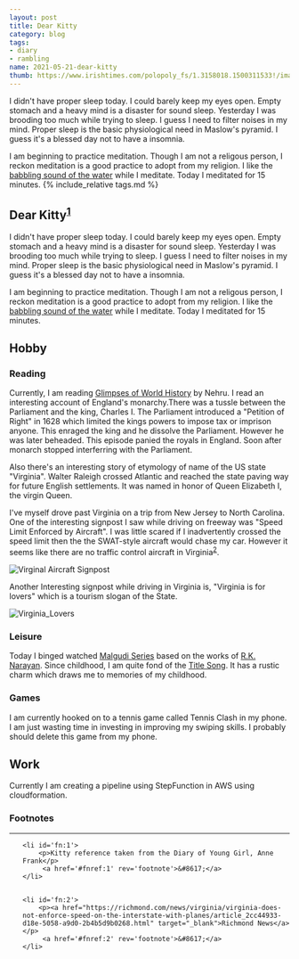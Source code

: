 ```yaml
---
layout: post
title: Dear Kitty
category: blog
tags:
- diary
- rambling
name: 2021-05-21-dear-kitty
thumb: https://www.irishtimes.com/polopoly_fs/1.3158018.1500311533!/image/image.jpg_gen/derivatives/box_620_330/image.jpg
---
```


<p>I didn't have proper sleep today. I could barely keep my eyes open. Empty stomach and a heavy mind is a disaster for sound sleep. Yesterday I was brooding too much while trying to sleep. I guess I need to filter noises in my mind. Proper sleep is the basic physiological need in Maslow's pyramid. I guess it's a blessed day not to have a insomnia.</p>

I am beginning to practice meditation. Though I am not a religous person, I reckon meditation is a good practice to adopt from my religion. I like the [babbling sound of the water](https://www.youtube.com/watch?v=IvjMgVS6kng&list=LL&index=1) while I meditate. Today I meditated for 15 minutes.
{% include_relative tags.md %}

## Dear Kitty<sup><a href='#fn:1' rel='footnote'>1</a></sup>

I didn't have proper sleep today. I could barely keep my eyes open. Empty stomach and a heavy mind is a disaster for sound sleep. Yesterday I was brooding too much while trying to sleep. I guess I need to filter noises in my mind. Proper sleep is the basic physiological need in Maslow's pyramid. I guess it's a blessed day not to have a insomnia.

I am beginning to practice meditation. Though I am not a religous person, I reckon meditation is a good practice to adopt from my religion. I like the [babbling sound of the water](https://www.youtube.com/watch?v=IvjMgVS6kng&list=LL&index=1) while I meditate. Today I meditated for 15 minutes.


## Hobby

### Reading

Currently, I am reading [Glimpses of World History](http://randomwits.com/books/) by Nehru. I read an interesting account of England's monarchy.There was a tussle between the Parliament and the king, Charles I. The Parliament introduced a "Petition of Right" in 1628 which limited the kings powers to impose tax or imprison anyone. This enraged the king and he dissolve the Parliament. However he was later beheaded. This episode panied the royals in England. Soon after monarch stopped interferring with the Parliament. 

Also there's an interesting story of etymology of name of the US state "Virginia". Walter Raleigh crossed Atlantic and reached the state paving way for future English settlements. It was named in honor of Queen Elizabeth I, the virgin Queen.

I've myself drove past Virginia on a trip from New Jersey to North Carolina. One of the interesting signpost I saw while driving on freeway was "Speed Limit Enforced by Aircraft". I was little scared if I inadvertently crossed the speed limit then the the SWAT-style aircraft would chase my car. However it seems like there are no traffic control aircraft in Virginia<sup><a href='#fn:2' rel='footnote'>2</a></sup>.

![Virginal Aircraft Signpost](https://gray-whsv-prod.cdn.arcpublishing.com/resizer/dXuUcxgfsnwb207wLMBrz4SEAlw=/800x800/smart/cloudfront-us-east-1.images.arcpublishing.com/gray/BYPIX7IB5ROK5JKR6RNUP2JHGA.jpg)


Another Interesting signpost while driving in Virginia is, "Virginia is for lovers" which is a tourism slogan of the State.

![Virginia_Lovers](https://cdn.geekwire.com/wp-content/uploads/2016/02/virginia-shutterstock_364806335.jpg)

### Leisure 

Today I binged watched [Malgudi Series](https://en.wikipedia.org/wiki/Malgudi_Days_(TV_series)) based on the works of [R.K. Narayan](https://en.wikipedia.org/wiki/R._K._Narayan). Since childhood, I am quite fond of the [Title Song](https://www.youtube.com/watch?v=PEHj4YSS1nw). It has a rustic charm which draws me to memories of my childhood.

### Games

I am currently hooked on to a tennis game called Tennis Clash in my phone. I am just wasting time in investing in improving my swiping skills. I probably should delete this game from my phone. 


## Work

Currently I am creating a pipeline using StepFunction in AWS using cloudformation.


<div class='footnotes'><h3>Footnotes</h3><hr />
  <ol>

    <li id='fn:1'>
        <p>Kitty reference taken from the Diary of Young Girl, Anne Frank</p>
         <a href='#fnref:1' rev='footnote'>&#8617;</a>
    </li>
    
    
    <li id='fn:2'>
        <p><a href="https://richmond.com/news/virginia/virginia-does-not-enforce-speed-on-the-interstate-with-planes/article_2cc44933-d18e-5058-a9d0-2b4b5d9b0268.html" target="_blank">Richmond News</a></p>
         <a href='#fnref:2' rev='footnote'>&#8617;</a>
    </li>
    
  </ol>
</div>

